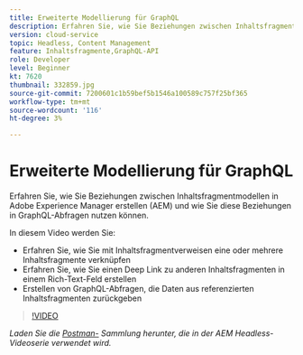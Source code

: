 ```yaml
---
title: Erweiterte Modellierung für GraphQL
description: Erfahren Sie, wie Sie Beziehungen zwischen Inhaltsfragmentmodellen in Adobe Experience Manager erstellen (AEM) und wie Sie diese Beziehungen in GraphQL-Abfragen nutzen können.
version: cloud-service
topic: Headless, Content Management
feature: Inhaltsfragmente,GraphQL-API
role: Developer
level: Beginner
kt: 7620
thumbnail: 332859.jpg
source-git-commit: 7200601c1b59bef5b1546a100589c757f25bf365
workflow-type: tm+mt
source-wordcount: '116'
ht-degree: 3%

---
```



# Erweiterte Modellierung für GraphQL

Erfahren Sie, wie Sie Beziehungen zwischen Inhaltsfragmentmodellen in Adobe Experience Manager erstellen (AEM) und wie Sie diese Beziehungen in GraphQL-Abfragen nutzen können.

In diesem Video werden Sie:

+ Erfahren Sie, wie Sie mit Inhaltsfragmentverweisen eine oder mehrere Inhaltsfragmente verknüpfen
+ Erfahren Sie, wie Sie einen Deep Link zu anderen Inhaltsfragmenten in einem Rich-Text-Feld erstellen
+ Erstellen von GraphQL-Abfragen, die Daten aus referenzierten Inhaltsfragmenten zurückgeben

>[!VIDEO](https://video.tv.adobe.com/v/332859/?quality=12&learn=on)

_Laden Sie die  [Postman-](./assets/aem-headless-video-series.postman_collection.json) Sammlung herunter, die in der AEM Headless-Videoserie verwendet wird._